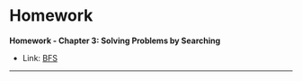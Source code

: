 # Homework
**Homework - Chapter 3: Solving Problems by Searching**
* Link: [BFS](https://github.com/Aidenclark-github/Artificial-Intelligence/tree/main/Solving%20Problems%20by%20Search)

---
